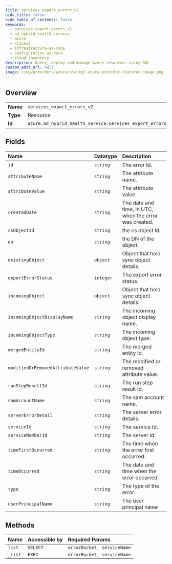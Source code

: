 ```yaml
---
title: services_export_errors_v2
hide_title: false
hide_table_of_contents: false
keywords:
  - services_export_errors_v2
  - ad_hybrid_health_service
  - azure    
  - stackql
  - infrastructure-as-code
  - configuration-as-data
  - cloud inventory
description: Query, deploy and manage Azure resources using SQL
custom_edit_url: null
image: /img/providers/azure/stackql-azure-provider-featured-image.png
---
```

  
    

## Overview
<table><tbody>
<tr><td><b>Name</b></td><td><code>services_export_errors_v2</code></td></tr>
<tr><td><b>Type</b></td><td>Resource</td></tr>
<tr><td><b>Id</b></td><td><code>azure.ad_hybrid_health_service.services_export_errors_v2</code></td></tr>
</tbody></table>

## Fields
| Name | Datatype | Description |
|:-----|:---------|:------------|
| `id` | `string` | The error Id. |
| `attributeName` | `string` | The attribute name. |
| `attributeValue` | `string` | The attribute value. |
| `createdDate` | `string` | The date and time, in UTC, when the error was created. |
| `csObjectId` | `string` |  the cs object Id. |
| `dn` | `string` | the DN of the object. |
| `existingObject` | `object` | Object that hold sync object details. |
| `exportErrorStatus` | `integer` | The export error status. |
| `incomingObject` | `object` | Object that hold sync object details. |
| `incomingObjectDisplayName` | `string` | The incoming object display name. |
| `incomingObjectType` | `string` | The incoming object type. |
| `mergedEntityId` | `string` | The merged entity Id. |
| `modifiedOrRemovedAttributeValue` | `string` | The modified or removed attribute value. |
| `runStepResultId` | `string` | The run step result Id. |
| `samAccountName` | `string` | The sam account name. |
| `serverErrorDetail` | `string` | The server error details. |
| `serviceId` | `string` | The service Id. |
| `serviceMemberId` | `string` | The server Id. |
| `timeFirstOccurred` | `string` | The time when the error first occurred. |
| `timeOccurred` | `string` | The date and time when the error occurred. |
| `type` | `string` | The type of the error. |
| `userPrincipalName` | `string` | The user principal name |
## Methods
| Name | Accessible by | Required Params |
|:-----|:--------------|:----------------|
| `list` | `SELECT` | `errorBucket, serviceName` |
| `_list` | `EXEC` | `errorBucket, serviceName` |
